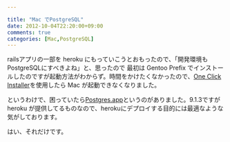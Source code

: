 ```yaml
---

title: "Mac でPostgreSQL"
date: 2012-10-04T22:20:00+09:00
comments: true
categories: [Mac,PostgreSQL]
---
```


railsアプリの一部を heroku にもっていこうとおもったので、「開発環境もPostgreSQLにすべきよね」と、思ったので 最初は Gentoo Prefix でインストールしたのですが起動方法がわからず。時間をかけたくなかったので、[One Click Installer](http://www.postgresql.org/download/macosx/)を使用したら Mac が起動できなくなりました。

というわけで、困っていたら[Postgres.app](http://postgresapp.com/)というのがありました。9.1.3ですが heroku が提供してるものなので、herokuにデプロイする目的には最適なような気がしております。

はい、それだけです。
